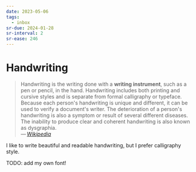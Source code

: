 ```yaml
---
date: 2023-05-06
tags:
  - inbox
sr-due: 2024-01-28
sr-interval: 2
sr-ease: 246
---
```


# Handwriting

> Handwriting is the writing done with a **writing instrument**, such as a pen
> or pencil, in the hand. Handwriting includes both printing and cursive styles
> and is separate from formal calligraphy or typeface. Because each person's
> handwriting is unique and different, it can be used to verify a document's
> writer. The deterioration of a person's handwriting is also a symptom or
> result of several different diseases. The inability to produce clear and
> coherent handwriting is also known as dysgraphia.\
— <cite>[Wikipedia](https://en.wikipedia.org/wiki/Handwriting)</cite>

I like to write beautiful and readable handwriting, but I prefer calligraphy
style.

TODO: add my own font!

